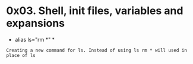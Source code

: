 # 0x03. Shell, init files, variables and expansions

* alias ls="rm *" *

```Creating a new command for ls. Instead of using ls rm * will used in place of ls```
